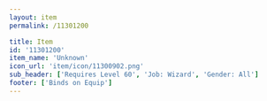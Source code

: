 ```yaml
---
layout: item
permalink: /11301200

title: Item
id: '11301200'
item_name: 'Unknown'
icon_url: 'item/icon/11300902.png'
sub_header: ['Requires Level 60', 'Job: Wizard', 'Gender: All']
footer: ['Binds on Equip']
---
```

